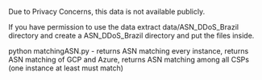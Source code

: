 Due to Privacy Concerns, this data is not available publicly. 

If you have permission to use the data extract data/ASN_DDoS_Brazil directory and  create a ASN_DDoS_Brazil directory and put the files inside.

python matchingASN.py - returns ASN matching every instance, 
                        returns ASN matching of GCP and Azure,
                        returns ASN matching among all CSPs (one instance at least must match)
